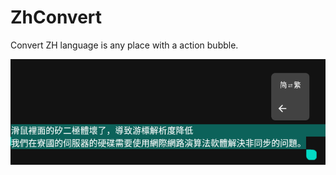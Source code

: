 # ZhConvert

Convert ZH language is any place with a action bubble. 

![image-20220504034127545](img/image-20220504034127545.png)
